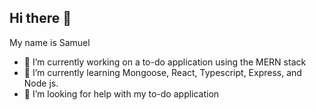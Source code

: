 ## Hi there 👋
My name is Samuel
- 🔭 I’m currently working on a to-do application using the MERN stack
- 🌱 I’m currently learning Mongoose, React, Typescript, Express, and Node js.
- 🤔 I’m looking for help with my to-do application

<!--

**CubeCoding7/CubeCoding7** is a ✨ _special_ ✨ repository because its `README.md` (this file) appears on your GitHub profile.

Here are some ideas to get you started:

- 🔭 I’m currently working on ...
- 🌱 I’m currently learning ...
- 👯 I’m looking to collaborate on ...
- 🤔 I’m looking for help with ...
- 💬 Ask me about ...
- 📫 How to reach me: ...
- 😄 Pronouns: ...
- ⚡ Fun fact: ...
-->

